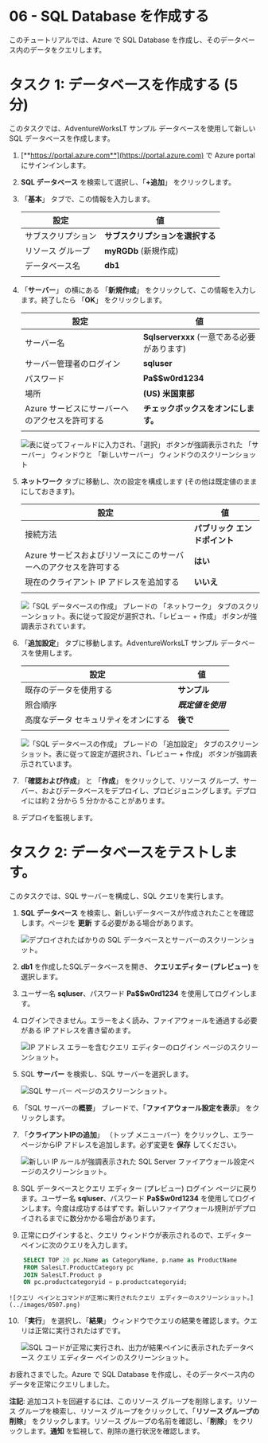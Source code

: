 ﻿---
wts:
    title: '06 - SQL Database を作成する (5 分)'
    module: 'モジュール 02 - Azure のコア サービス (ワークロード)'
---

# 06 - SQL Database を作成する

このチュートリアルでは、Azure で SQL Database を作成し、そのデータベース内のデータをクエリします。

# タスク 1: データベースを作成する (5 分)

このタスクでは、AdventureWorksLT サンプル データベースを使用して新しい SQL データベースを作成します。 

1. [**https://portal.azure.com**](https://portal.azure.com) で Azure portal にサインインします。

2. **SQL データベース** を検索して選択し、「**+追加**」 をクリックします。 

3. 「**基本**」 タブで、この情報を入力します。  

    | 設定 | 値 | 
    | --- | --- |
    | サブスクリプション | **サブスクリプションを選択する** |
    | リソース グループ | **myRGDb** (新規作成) |
    | データベース名| **db1** | 
    | | |

4. 「**サーバー**」 の横にある 「**新規作成**」 をクリックして、この情報を入力します。終了したら 「**OK**」 をクリックします。

    | 設定 | 値 | 
    | --- | --- |
    | サーバー名 | **Sqlserverxxx** (一意である必要があります) | 
    | サーバー管理者のログイン | **sqluser** |
    | パスワード | **Pa$$w0rd1234** |
    | 場所 | **(US) 米国東部** |
    | Azure サービスにサーバーへのアクセスを許可する | **チェックボックスをオンにします。** |
    | | |

   ![表に従ってフィールドに入力され、「選択」 ボタンが強調表示された 「サーバー」 ウィンドウと 「新しいサーバー」 ウィンドウのスクリーンショット](../images/0501.png)

5. **ネットワーク** タブに移動し、次の設定を構成します (その他は既定値のままにしておきます)。 

    | 設定 | 値 | 
    | --- | --- |
    | 接続方法 | **パブリック エンドポイント** |    
    | Azure サービスおよびリソースにこのサーバーへのアクセスを許可する | **はい** |
    | 現在のクライアント IP アドレスを追加する | **いいえ** |
    | | |
    
   ![「SQL データベースの作成」 ブレードの 「ネットワーク」 タブのスクリーンショット。表に従って設定が選択され、「レビュー + 作成」 ボタンが強調表示されています。](../images/0501b.png)  

6. 「**追加設定**」 タブに移動します。AdventureWorksLT サンプル データベースを使用します。

    | 設定 | 値 | 
    | --- | --- |
    | 既存のデータを使用する | **サンプル** | 
    | 照合順序 | ***既定値を使用*** |
    | 高度なデータ セキュリティをオンにする | **後で** |
    | | |

    ![「SQL データベースの作成」 ブレードの 「追加設定」 タブのスクリーンショット。表に従って設定が選択され、「レビュー + 作成」 ボタンが強調表示されています。](../images/0501c.png)

7. 「**確認および作成**」 と 「**作成**」 をクリックして、リソース グループ、サーバー、およびデータベースをデプロイし、プロビジョニングします。デプロイには約 2 分から 5 分かかることがあります。

8. デプロイを監視します。 

# タスク 2: データベースをテストします。

このタスクでは、SQL サーバーを構成し、SQL クエリを実行します。 

1. **SQL データベース** を検索し、新しいデータベースが作成されたことを確認します。ページを **更新** する必要がある場合があります。

    ![デプロイされたばかりの SQL データベースとサーバーのスクリーンショット。](../images/0502.png)

2. **db1** を作成したSQLデータベースを開き、 **クエリエディター (プレビュー)** を選択します。

3. ユーザー名 **sqluser**、パスワード **Pa$$w0rd1234** を使用してログインします。

4. ログインできません。エラーをよく読み、ファイアウォールを通過する必要がある IP アドレスを書き留めます。 

    ![IP アドレス エラーを含むクエリ エディターのログイン ページのスクリーンショット。](../images/0503.png)

5. SQL **サーバー** を検索し、SQL サーバーを選択します。 

    ![SQL サーバー ページのスクリーンショット。](../images/0504.png)

6. 「SQL サーバーの**概要**」 ブレードで、「**ファイアウォール設定を表示**」 をクリックします。

7. 「**クライアントIPの追加**」 （トップ メニューバー）をクリックし、エラー ページからIP アドレスを追加します。必ず変更を **保存** してください。 

    ![新しい IP ルールが強調表示された SQL Server ファイアウォール設定ページのスクリーンショット。](../images/0506.png)

8. SQL データベースとクエリ エディター (プレビュー) ログイン ページに戻ります。ユーザー名 **sqluser**、パスワード **Pa$$w0rd1234** を使用してログインします。今度は成功するはずです。新しいファイアウォール規則がデプロイされるまでに数分かかる場合があります。 

9. 正常にログインすると、クエリ ウィンドウが表示されるので、エディター ペインに次のクエリを入力します。

```SQL
    SELECT TOP 20 pc.Name as CategoryName, p.name as ProductName
    FROM SalesLT.ProductCategory pc
    JOIN SalesLT.Product p
    ON pc.productcategoryid = p.productcategoryid;
```

    ![クエリ ペインとコマンドが正常に実行されたクエリ エディターのスクリーンショット。](../images/0507.png)

10. 「**実行**」 を選択し、「**結果**」 ウィンドウでクエリの結果を確認します。クエリは正常に実行されたはずです。

    ![SQL コードが正常に実行され、出力が結果ペインに表示されたデータベース クエリ エディター ペインのスクリーンショット。](../images/0508.png)

お疲れさまでした。Azure で SQL Database を作成し、そのデータベース内のデータを正常にクエリしました。

**注記**: 追加コストを回避するには、このリソース グループを削除します。リソース グループを検索し、リソース グループをクリックして、「**リソース グループの削除**」 をクリックします。リソース グループの名前を確認し、「**削除**」 をクリックします。**通知** を監視して、削除の進行状況を確認します。